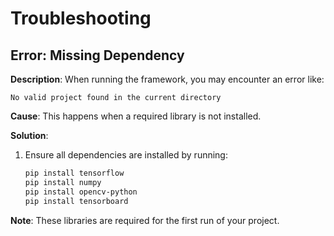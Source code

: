 # Troubleshooting

## Error: Missing Dependency
**Description**: When running the framework, you may encounter an error like:
```
No valid project found in the current directory
```

**Cause**: This happens when a required library is not installed.

**Solution**:
1. Ensure all dependencies are installed by running:
   ```bash
   pip install tensorflow
   pip install numpy
   pip install opencv-python
   pip install tensorboard

**Note**: These libraries are required for the first run of your project.
